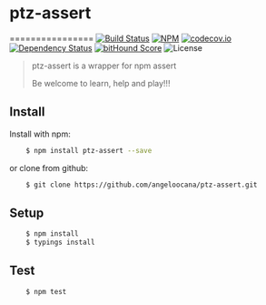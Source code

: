 # ptz-assert
================
[![Build Status](https://travis-ci.org/angeloocana/ptz-assert.svg)](https://travis-ci.org/angeloocana/ptz-assert)
[![NPM](https://img.shields.io/npm/v/ptz-assert.svg)](https://www.npmjs.com/package/ptz-assert)
[![codecov.io](http://codecov.io/github/angeloocana/ptz-assert/coverage.svg)](http://codecov.io/github/angeloocana/ptz-assert)
[![Dependency Status](https://gemnasium.com/angeloocana/ptz-assert.svg)](https://gemnasium.com/angeloocana/ptz-assert)
[![bitHound Score](https://www.bithound.io/github/gotwarlost/istanbul/badges/score.svg)](https://www.bithound.io/github/angeloocana/ptz-assert)
![License](https://img.shields.io/npm/l/ptz-assert.svg)

> ptz-assert is a wrapper for npm assert
>
> Be welcome to learn, help and play!!!

## Install

Install with npm:

```bash
    $ npm install ptz-assert --save
```

or clone from github:

```bash
    $ git clone https://github.com/angeloocana/ptz-assert.git
```

## Setup

```bash
    $ npm install 
    $ typings install
```

## Test

```bash
    $ npm test
``` 
